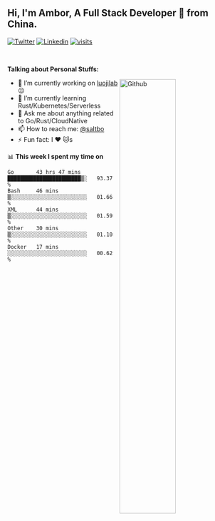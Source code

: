 ## Hi, I'm Ambor, A Full Stack Developer 🚀 from China.

[![Twitter](https://img.shields.io/badge/-saltbo-1ca0f1?style=flat&logo=twitter&logoColor=white)](https://twitter.com/rdsaltbo)
[![Linkedin](https://img.shields.io/badge/-saltbo-blue?style=flat&logo=Linkedin&logoColor=white)](https://www.linkedin.com/in/saltbo/)
[![visits](https://visitor.vercel.app/page/saltbo?color=light-green)](https://github.com/saltbo/)

&nbsp;

**Talking about Personal Stuffs:**
<!-- Any image aligned to the right. Beware the width  -->
<img width="50%" align="right" alt="Github" src="https://raw.githubusercontent.com/saltbo/saltbo/master/images/git-header.svg" />

- 🔭 I’m currently working on [luojilab](https://github.com/luojilab) :wink:
- 🌱 I’m currently learning Rust/Kubernetes/Serverless
- 💬 Ask me about anything related to Go/Rust/CloudNative
- 📫 How to reach me: [@saltbo](https://twitter.com/rdsaltbo)
- ⚡ Fun fact: I :heart: :cat:s


📊 **This week I spent my time on**
<!--START_SECTION:waka-->
```text
Go       43 hrs 47 mins  ███████████████████████▒░   93.37 % 
Bash     46 mins         ▒░░░░░░░░░░░░░░░░░░░░░░░░   01.66 % 
XML      44 mins         ▒░░░░░░░░░░░░░░░░░░░░░░░░   01.59 % 
Other    30 mins         ▒░░░░░░░░░░░░░░░░░░░░░░░░   01.10 % 
Docker   17 mins         ░░░░░░░░░░░░░░░░░░░░░░░░░   00.62 % 
```
<!--END_SECTION:waka-->
